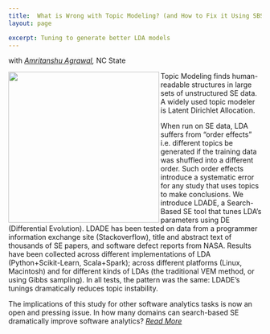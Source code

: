 ```yaml
---
title:  What is Wrong with Topic Modeling? (and How to Fix it Using SBSE)
layout: page

excerpt: Tuning to generate better LDA models
---
```


with _[Amritanshu Agrawal](http://ai4se.net/people/2014/05/17/Amritanshu-Agrawal/),_ NC State
     
<img align="left" width="300"
 src="{{site.url}}/img/tuned_delta_vem.png"> 
     
Topic Modeling finds human-readable structures in large sets of unstructured SE data. A widely used topic modeler is Latent Dirichlet Allocation.

When run on SE data, LDA suffers from “order effects” i.e. different topics be generated if the training data was shuffled into a different order. Such order effects introduce a systematic
error for any study that uses topics to make conclusions. We introduce LDADE, a Search-Based SE tool that tunes LDA’s parameters using DE (Differential Evolution).
LDADE has been tested on data from a programmer information exchange site (Stackoverflow), title and abstract text of thousands of SE papers, and software defect reports from
NASA. Results have been collected across different implementations of LDA (Python+Scikit-Learn, Scala+Spark); across different platforms (Linux, Macintosh) and for different kinds of LDAs
(the traditional VEM method, or using Gibbs sampling). In all tests, the pattern was the same: LDADE’s tunings dramatically
reduces topic instability.

The implications of this study for other software analytics tasks is now an open and pressing issue. In how many domains can search-based SE dramatically improve software analytics? _[Read More](http://arxiv.org/abs/1608.08176)_
